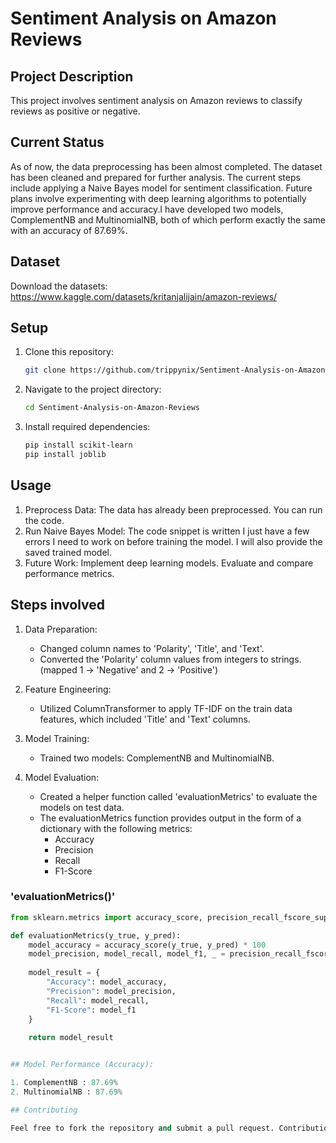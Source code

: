 # Sentiment Analysis on Amazon Reviews

## Project Description

This project involves sentiment analysis on Amazon reviews to classify reviews as positive or negative. 

## Current Status

As of now, the data preprocessing has been almost completed. The dataset has been cleaned and prepared for further analysis. 
The current steps include applying a Naive Bayes model for sentiment classification. Future plans involve experimenting with deep learning algorithms to potentially improve performance and accuracy.I have developed two models, ComplementNB and MultinomialNB, both of which perform exactly the same with an accuracy of 87.69%.

## Dataset

Download the datasets:
https://www.kaggle.com/datasets/kritanjalijain/amazon-reviews/

## Setup

1. Clone this repository:

	```bash
	git clone https://github.com/trippynix/Sentiment-Analysis-on-Amazon-Reviews.git

2. Navigate to the project directory:
	```bash
	cd Sentiment-Analysis-on-Amazon-Reviews

3. Install required dependencies:
	```bash
	pip install scikit-learn
	pip install joblib

## Usage

1. Preprocess Data: The data has already been preprocessed. You can run the code.
2. Run Naive Bayes Model: The code snippet is written I just have a few errors I need to work on before training the model. I will also provide the saved trained model.
3. Future Work: 
	Implement deep learning models.
	Evaluate and compare performance metrics.

## Steps involved

1. Data Preparation:
	- Changed column names to 'Polarity', 'Title', and 'Text'.
	- Converted the 'Polarity' column values from integers to strings. (mapped 1 -> 'Negative' and 2 -> 'Positive')

2. Feature Engineering:
	- Utilized ColumnTransformer to apply TF-IDF on the train data features, which included 'Title' and 'Text' columns.

3. Model Training:
	- Trained two models: ComplementNB and MultinomialNB.

4. Model Evaluation:
	- Created a helper function called 'evaluationMetrics' to evaluate the models on test data.
	- The evaluationMetrics function provides output in the form of a dictionary with the following metrics:
		- Accuracy
		- Precision
		- Recall
		- F1-Score

### 'evaluationMetrics()'
```python
from sklearn.metrics import accuracy_score, precision_recall_fscore_support

def evaluationMetrics(y_true, y_pred):
    model_accuracy = accuracy_score(y_true, y_pred) * 100
    model_precision, model_recall, model_f1, _ = precision_recall_fscore_support(y_true, y_pred)
    
    model_result = {
        "Accuracy": model_accuracy,
        "Precision": model_precision,
        "Recall": model_recall,
        "F1-Score": model_f1
    }
    
    return model_result


## Model Performance (Accuracy):

1. ComplementNB : 87.69%
2. MultinomialNB : 87.69%

## Contributing

Feel free to fork the repository and submit a pull request. Contributions and feedback are welcome!

